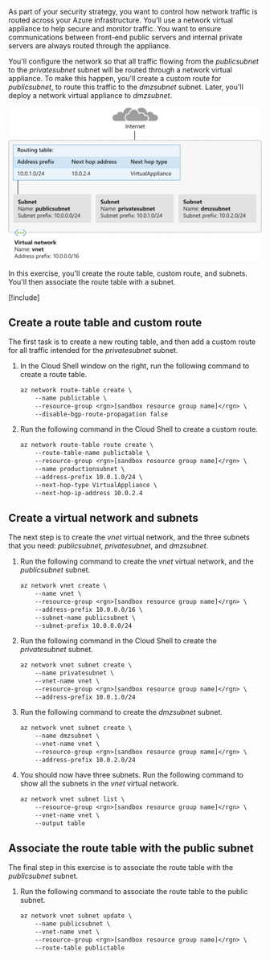 As part of your security strategy, you want to control how network traffic is routed across your Azure infrastructure. You'll use a network virtual appliance to help secure and monitor traffic. You want to ensure communications between front-end public servers and internal private servers are always routed through the appliance.

You'll configure the network so that all traffic flowing from the *publicsubnet* to the *privatesubnet* subnet will be routed through a network virtual appliance. To make this happen, you'll create a custom route for *publicsubnet*, to route this traffic to the *dmzsubnet* subnet. Later, you'll deploy a network virtual appliance to *dmzsubnet*.  

![Virtual network, subnets, and route table](../media/3-virtual-network-subnets-route-table.svg)

In this exercise, you'll create the route table, custom route, and subnets. You'll then associate the route table with a subnet.

[!include[](../../../includes/azure-sandbox-activate.md)]

## Create a route table and custom route

The first task is to create a new routing table, and then add a custom route for all traffic intended for the *privatesubnet* subnet.

1. In the Cloud Shell window on the right, run the following command to create a route table.

    ```azurecli
    az network route-table create \
        --name publictable \
        --resource-group <rgn>[sandbox resource group name]</rgn> \
        --disable-bgp-route-propagation false
    ```

1. Run the following command in the Cloud Shell to create a custom route.

    ```azurecli
    az network route-table route create \
        --route-table-name publictable \
        --resource-group <rgn>[sandbox resource group name]</rgn> \
        --name productionsubnet \
        --address-prefix 10.0.1.0/24 \
        --next-hop-type VirtualAppliance \
        --next-hop-ip-address 10.0.2.4
    ```

## Create a virtual network and subnets

The next step is to create the *vnet* virtual network, and the three subnets that you need: *publicsubnet*, *privatesubnet*, and *dmzsubnet*.

1. Run the following command to create the *vnet* virtual network, and the *publicsubnet* subnet.

    ```azurecli
    az network vnet create \
        --name vnet \
        --resource-group <rgn>[sandbox resource group name]</rgn> \
        --address-prefix 10.0.0.0/16 \
        --subnet-name publicsubnet \
        --subnet-prefix 10.0.0.0/24
   ```

1. Run the following command in the Cloud Shell to create the *privatesubnet* subnet.

    ```azurecli
    az network vnet subnet create \
        --name privatesubnet \
        --vnet-name vnet \
        --resource-group <rgn>[sandbox resource group name]</rgn> \
        --address-prefix 10.0.1.0/24
     ```

1. Run the following command to create the *dmzsubnet* subnet.

    ```azurecli
    az network vnet subnet create \
        --name dmzsubnet \
        --vnet-name vnet \
        --resource-group <rgn>[sandbox resource group name]</rgn> \
        --address-prefix 10.0.2.0/24
    ```

1. You should now have three subnets. Run the following command to show all the subnets in the  *vnet* virtual network.

    ```azurecli
    az network vnet subnet list \
        --resource-group <rgn>[sandbox resource group name]</rgn> \
        --vnet-name vnet \
        --output table
    ```

## Associate the route table with the public subnet

The final step in this exercise is to associate the route table with the *publicsubnet* subnet.

1. Run the following command to associate the route table to the public subnet.

    ```azurecli
    az network vnet subnet update \
        --name publicsubnet \
        --vnet-name vnet \
        --resource-group <rgn>[sandbox resource group name]</rgn> \
        --route-table publictable
    ```
